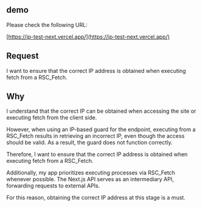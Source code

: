## demo

Please check the following URL:

[https://ip-test-next.vercel.app/](https://ip-test-next.vercel.app/)


## Request

I want to ensure that the correct IP address is obtained when executing fetch from a RSC_Fetch.


## Why

I understand that the correct IP can be obtained when accessing the site or executing fetch from the client side.

However, when using an IP-based guard for the endpoint, executing from a RSC_Fetch results in retrieving an incorrect IP, even though the access should be valid.
As a result, the guard does not function correctly.

Therefore, I want to ensure that the correct IP address is obtained when executing fetch from a RSC_Fetch.

Additionally, my app prioritizes executing processes via RSC_Fetch whenever possible. The Next.js API serves as an intermediary API, forwarding requests to external APIs.

For this reason, obtaining the correct IP address at this stage is a must.
